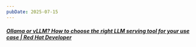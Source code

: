 ```yaml
---
pubDate: 2025-07-15
---
```


##### [Ollama or vLLM? How to choose the right LLM serving tool for your use case | Red Hat Developer](https://developers.redhat.com/articles/2025/07/08/ollama-or-vllm-how-choose-right-llm-serving-tool-your-use-case)